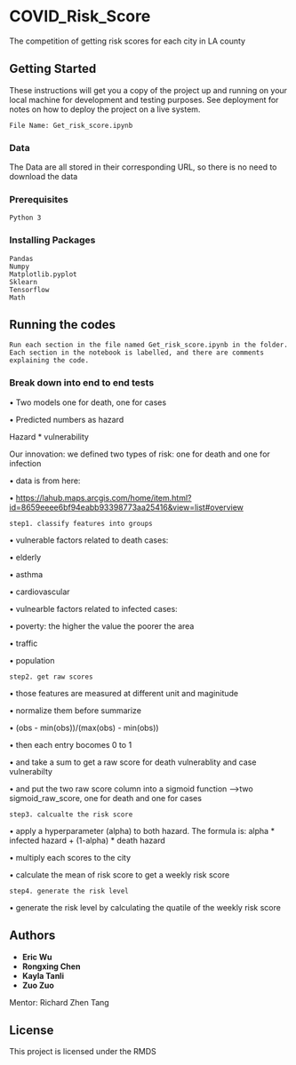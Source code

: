 # COVID_Risk_Score
The competition of getting risk scores for each city in LA county

## Getting Started

These instructions will get you a copy of the project up and running on your local machine for development and testing purposes. See deployment for notes on how to deploy the project on a live system.

```
File Name: Get_risk_score.ipynb
```
### Data

The Data are all stored in their corresponding URL, so there is no need to download the data  

### Prerequisites

```
Python 3
```

### Installing Packages

```
Pandas
Numpy
Matplotlib.pyplot
Sklearn  
Tensorflow
Math
```

## Running the codes

```
Run each section in the file named Get_risk_score.ipynb in the folder. 
Each section in the notebook is labelled, and there are comments explaining the code.
```

### Break down into end to end tests

•       Two models one for death, one for cases

•       Predicted numbers as hazard

Hazard * vulnerability

Our innovation: we defined two types of risk: one for death and one for infection

•       data is from here:

•       https://lahub.maps.arcgis.com/home/item.html?id=8659eeee6bf94eabb93398773aa25416&view=list#overview

```step1. classify features into groups```

•       vulnerable factors related to death cases:

  •       elderly

  •       asthma

  •       cardiovascular

•       vulnearble factors related to infected cases:

  •       poverty: the higher the value the poorer the area

  •       traffic

  •       population


```step2. get raw scores```

•       those features are measured at different unit and maginitude

•       normalize them before summarize

•       (obs - min(obs))/(max(obs) - min(obs))

•       then each entry bocomes 0 to 1

•       and take a sum to get a raw score for death vulnerablity and case vulnerabilty

•       and put the two raw score column into a sigmoid function -->two sigmoid_raw_score, one for death and one for cases

```step3. calcualte the risk score```

•       apply a hyperparameter (alpha) to both hazard. The formula is: alpha * infected hazard + (1-alpha) * death hazard

•       multiply each scores to the city

•       calculate the mean of risk score to get a weekly risk score

```step4. generate the risk level```

•       generate the risk level by calculating the quatile of the weekly risk score


## Authors

* **Eric Wu** 
* **Rongxing Chen**
* **Kayla Tanli**
* **Zuo Zuo**

Mentor: Richard Zhen Tang

## License

This project is licensed under the RMDS


